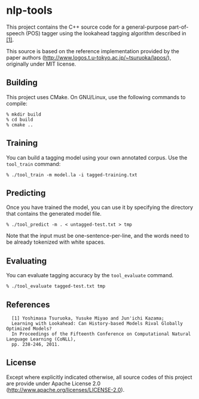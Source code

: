 # nlp-tools

This project contains the C++ source code for a general-purpose part-of-speech (POS) tagger using the lookahead tagging algorithm described in [[1]](www.aclweb.org/anthology/W11-0328.pdf).

This source is based on the reference implementation provided by the paper authors (http://www.logos.t.u-tokyo.ac.jp/~tsuruoka/lapos/), originally under MIT license. 


## Building

This project uses CMake. On GNU/Linux, use the following commands to compile:

    % mkdir build
    % cd build
    % cmake ..  

## Training


You can build a tagging model using your own annotated corpus. Use the `tool_train` command:

    % ./tool_train -m model.la -i tagged-training.txt 


## Predicting

Once you have trained the model, you can use it by specifying the directory that contains the generated model file.

    % ./tool_predict -m . < untagged-test.txt > tmp

Note that the input must be one-sentence-per-line, and the words need to be already tokenized with white spaces.


## Evaluating

You can evaluate tagging accuracy by the `tool_evaluate` command.

    % ./tool_evaluate tagged-test.txt tmp 


## References

      [1] Yoshimasa Tsuruoka, Yusuke Miyao and Jun'ichi Kazama;
      Learning with Lookahead: Can History-based Models Rival Globally Optimized Models?
      In Proceedings of the Fifteenth Conference on Computational Natural Language Learning (CoNLL), 
      pp. 238-246, 2011.

## License

Except where explicitly indicated otherwise, all source codes of this project are provide under Apache License 2.0 (http://www.apache.org/licenses/LICENSE-2.0).
